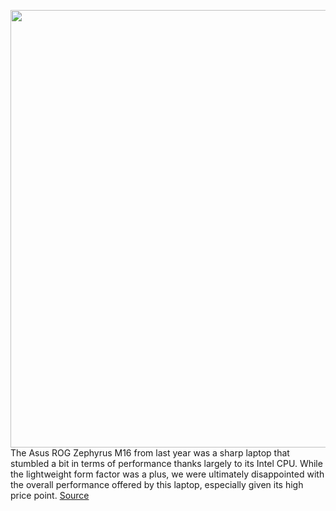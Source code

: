 <img src='https://cdn.vox-cdn.com/thumbor/uIS-JvRlal-p7c27nF75q0DeAQs=/0x0:2040x1360/1200x675/filters:focal(857x517:1183x843)/cdn.vox-cdn.com/uploads/chorus_image/image/70810324/akrales_220426_5160_0113.0.jpg' width='700px' /><br/>
The Asus ROG Zephyrus M16 from last year was a sharp laptop that stumbled a bit in terms of performance thanks largely to its Intel CPU. While the lightweight form factor was a plus, we were ultimately disappointed with the overall performance offered by this laptop, especially given its high price point.
<a href='https://www.theverge.com/2022/4/29/23047212/asus-rog-zephyrus-m16-review-gaming-laptop'> Source <a/>